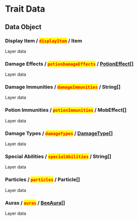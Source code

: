 # Trait Data

## Data Object

### Display Item / <mark style="color:red;">`displayItem`</mark> / Item

Layer data

### Damage Effects / <mark style="color:red;">`potionDamageEffects`</mark> / [PotionEffect](broken-reference)\[]

Layer data

### Damage Immunities / <mark style="color:red;">`damageImmunities`</mark> / String\[]

Layer data

### Potion Immunities / <mark style="color:red;">`potionImmunities`</mark> / MobEffect\[]

Layer data

### Damage Types / <mark style="color:red;">`damageTypes`</mark> / [DamageType](broken-reference)\[]

Layer data

### Special Abilities / <mark style="color:red;">`specialAbilities`</mark> / String\[]

Layer data

### Particles / <mark style="color:red;">`particles`</mark> / Particle\[]

Layer data

### Auras / <mark style="color:red;">`auras`</mark> / [BeeAura](broken-reference)\[]

Layer data
